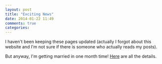 ```yaml
---
layout: post
title: "Exciting News"
date: 2014-01-22 11:49
comments: true
categories:
---
```


I haven't been keeping these pages updated (actually I forgot about this website and I'm not sure if there is someone who actually reads my posts).

But anyway, I'm getting married in one month time! [Here](http://www.venti2due.it) are all the details.